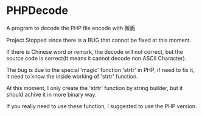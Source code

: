 # PHPDecode
A program to decode the PHP file encode with 微盾

Project Stopped since there is a  BUG that cannot be fixed at this moment.

If there is Chinese word or remark, the decode will not correct, but the source code is correct(It means it cannot decode non ASCII Character).

The bug is due to the special 'magic' function 'strtr' in PHP, if need to fix it, it need to know the inside working of 'strtr' function. 

At this moment, I only create the 'strtr' function by string builder, but it should achive it in more binary way.

If you really need to use these function, I suggested to use the PHP version.
